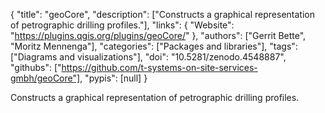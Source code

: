 {
  "title": "geoCore",
  "description": ["Constructs a graphical representation of petrographic drilling profiles."],
  "links": {
    "Website": "https://plugins.qgis.org/plugins/geoCore/"
  },
  "authors": ["Gerrit Bette", "Moritz Mennenga"],
  "categories": ["Packages and libraries"],
  "tags": ["Diagrams and visualizations"],
  "doi": "10.5281/zenodo.4548887",
  "githubs": ["https://github.com/t-systems-on-site-services-gmbh/geoCore"],
  "pypis": [null]
}

<!-- Generated by csv2md.R – do not edit by hand -->

Constructs a graphical representation of petrographic drilling profiles.